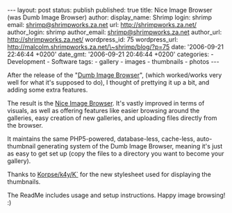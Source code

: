 --- layout: post status: publish published: true title: Nice Image
Browser (was Dumb Image Browser) author: display\_name: Shrimp login:
shrimp email: shrimp@shrimpworks.za.net url: http://shrimpworks.za.net/
author\_login: shrimp author\_email: shrimp@shrimpworks.za.net
author\_url: http://shrimpworks.za.net/ wordpress\_id: 75
wordpress\_url: http://malcolm.shrimpworks.za.net/\~shrimp/blog/?p=75
date: '2006-09-21 22:46:44 +0200' date\_gmt: '2006-09-21 20:46:44 +0200'
categories: - Development - Software tags: - gallery - images -
thumbnails - photos ---

After the release of the "[Dumb Image
Browser](http://shrimpworks.za.net/2006/05/28/php-image-browser-and-download-stats/)",
(which worked/works very well for what it's supposed to do), I thought
of prettying it up a bit, and adding some extra features.

The result is the [Nice Image
Browser](http://shrimpworks.za.net/projects/image-browser/). It's vastly
improved in terms of visuals, as well as offering features like easier
browsing around the galleries, easy creation of new galleries, and
uploading files directly from the browser.

It maintains the same PHP5-powered, database-less, cache-less,
auto-thumbnail generating system of the Dumb Image Browser, meaning it's
just as easy to get set up (copy the files to a directory you want to
become your gallery).

Thanks to [Korpse/k4y/K\`](http://kaydash.za.net/) for the new
stylesheet used for displaying the thumbnails.

The ReadMe includes usage and setup instructions. Happy image browsing!
:)
